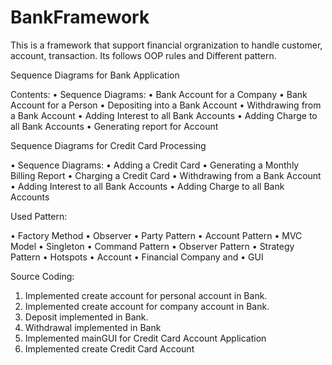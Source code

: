 BankFramework
=============
This is a framework that support financial orgranization to handle customer, account, transaction. Its follows OOP rules and Different pattern.

Sequence Diagrams for Bank Application

Contents:
•	Sequence Diagrams:
•	Bank Account for a Company
•	Bank Account for a Person
•	Depositing into a Bank Account
•	Withdrawing from a Bank Account
•	Adding Interest to all Bank Accounts
•	Adding Charge to all Bank Accounts
•	Generating report for Account

Sequence Diagrams for Credit Card Processing


•	Sequence Diagrams:
•	Adding a Credit Card
•	Generating a Monthly Billing Report
•	Charging a Credit Card
•	Withdrawing from a Bank Account
•	Adding Interest to all Bank Accounts
•	Adding Charge to all Bank Accounts



Used Pattern:


•	Factory Method
•	Observer
•	Party Pattern
•	Account  Pattern
•	MVC Model
•	Singleton
•	Command Pattern
•	Observer Pattern
•	Strategy Pattern
•	Hotspots
•	Account
•	Financial Company and 
•	GUI

Source Coding:

1.	Implemented create account for personal account in Bank.
2.	Implemented create account for company account in Bank.
3.	Deposit implemented in Bank.
4.	Withdrawal implemented in Bank
5.	Implemented mainGUI for Credit Card Account Application
6.	Implemented create Credit Card Account


